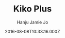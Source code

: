 ---
title: Kiko Plus
github: https://github.com/AWEEKJ/Kiko-plus
demo: https://aweekj.github.io/Kiko-plus
author: Hanju Jamie Jo
ssg:
  - Jekyll
cms:
  - No Cms
date: 2016-08-08T10:33:16.000Z
description: '[DEPRECATED!!!] Please redirect to the new and easier version, kiko-now==>'
stale: true
---
